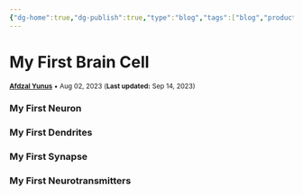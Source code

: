 ```yaml
---
{"dg-home":true,"dg-publish":true,"type":"blog","tags":["blog","productivity","knowledge-management","gardenEntry","gardenEntry","gardenEntry","gardenEntry","gardenEntry","gardenEntry","gardenEntry","gardenEntry","gardenEntry","gardenEntry","gardenEntry","gardenEntry","gardenEntry","gardenEntry","gardenEntry","gardenEntry","gardenEntry","gardenEntry","gardenEntry"],"dg-phase":"seed","author":"[Afdzal Yunus](https://afdzal.dev)","date-created":"2023-09-13 05:01 AM","date-modified":"2023-09-13 05:01 AM","permalink":"/my-first-brain-cell/","dgPassFrontmatter":true,"noteIcon":"","created":"","updated":""}
---
```


# My First Brain Cell
<small>**[Afdzal Yunus](https://afdzal.dev)** • Aug 02, 2023 (**Last updated:** Sep 14, 2023)</small>

### My First Neuron

### My First Dendrites

### My First Synapse

### My First Neurotransmitters


